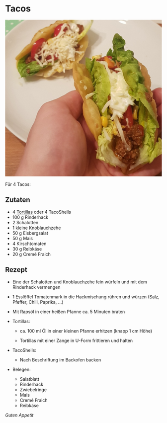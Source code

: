 # Tacos

![img](imgs/Tacos.jpg)

Für 4 Tacos:

## Zutaten
- 4 [Tortillas](Tortillas.md) oder 4 TacoShells
- 100 g Rinderhack
- 2 Schalotten
- 1 kleine Knoblauchzehe
- 50 g Eisbergsalat
- 50 g Mais
- 4 Kirschtomaten
- 30 g Reibkäse
- 20 g Cremé Fraich

## Rezept
- Eine der Schalotten und Knoblauchzehe fein würfeln und mit dem Rinderhack vermengen

- 1 Esslöffel Tomatenmark in die Hackmischung rühren und würzen (Salz, Pfeffer, Chili, Paprika, ...)

- Mit Rapsöl in einer heißen Pfanne ca. 5 Minuten braten

- Tortillas:
  - ca. 100 ml Öl in einer kleinen Pfanne erhitzen (knapp 1 cm Höhe)

  - Tortillas mit einer Zange in U-Form frittieren und halten

- TacoShells:
  - Nach Beschriftung im Backofen backen

- Belegen:
  - Salatblatt
  - Rinderhack
  - Zwiebelringe
  - Mais
  - Cremé Fraich
  - Reibkäse

*Guten Appetit*
